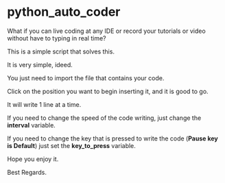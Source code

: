 # python_auto_coder
What if you can live coding at any IDE or record your tutorials or video without have to typing in real time?

This is a simple script that solves this.

It is very simple, ideed.

You just need to import the file that contains your code.

Click on the position you want to begin inserting it, and it is good to go.

It will write 1 line at a time.

If you need to change the speed of the code writing, just change the **interval** variable.

If you need to change the key that is pressed to write the code (**Pause key is Default**) just set the **key_to_press** variable.

Hope you enjoy it.

Best Regards. 
